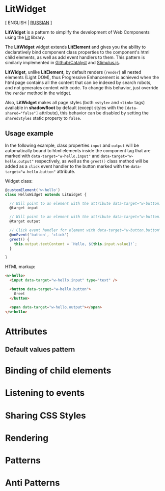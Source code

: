 
# LitWidget

[ ENGLISH | [RUSSIAN](./README.ru.md) ]

**LitWidget** is a pattern to simplify the development of Web Components using the [Lit](https://lit.dev/) library.

The **LitWidget** widget extends **LitElement** and gives you the ability to declaratively bind component class properties to the component's html child elements, as well as add event handlers to them. This pattern is similarly implemented in [Github/Catalyst](https://catalyst.rocks/) and [Stimulus.js](https://stimulus.hotwired.dev/).

**LitWidget**, unlike **LitElement**, by default renders (`render`) all nested elements (Light DOM), thus Progressive Enhancement is achieved when the html page contains all the content that can be indexed by search robots, and not generates content with code. To change this behavior, just override the `render` method in the widget.

Also, **LitWidget** makes all page styles (both `<style>` and `<link>` tags) available in **shadowRoot** by default (except styles with the `[data-shared="false"]` attribute), this behavior can be disabled by setting the `sharedStyles` static property to `false`.

## Usage example

In the following example, class properties `input` and `output` will be automatically bound to html elements inside the component tag that are marked with `data-target="w-hello.input"` and `data-target="w-hello.output"` respectively, as well as the `greet()` class method will be added as a `click` event handler to the button marked with the `data-target="w-hello.button"` attribute.

Widget class:
```js
@customElement('w-hello')
class HelloWidget extends LitWidget {

  // Will point to an element with the attribute data-target="w-button.input"
  @target input

  // Will point to an element with the attribute data-target="w-button.output"
  @target output

  // Click event handler for element with data-target="w-button.button" attribute
  @onEvent('button', 'click')
  greet() {
    this.output.textContent = `Hello, ${this.input.value}!`;
  }

}
```

HTML markup:
```html
<w-hello>
  <input data-target="w-hello.input" type="text" />

  <button data-target="w-hello.button">
    Greet
  </button>

  <span data-target="w-hello.output"></span>
</w-hello>
```

# Attributes
## Default values pattern

# Binding of child elements

# Listening to events

# Sharing CSS Styles

# Rendering

# Patterns

# Anti Patterns
